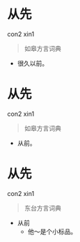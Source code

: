 # 从先
con2 xin1
> 如皋方言词典
- 很久以前。

# 从先
con2 xin1
> 如皋方言词典
- 从前。

# 从先
con2 xin1
> 东台方言词典
- 从前
  - 他～是个小标品。
